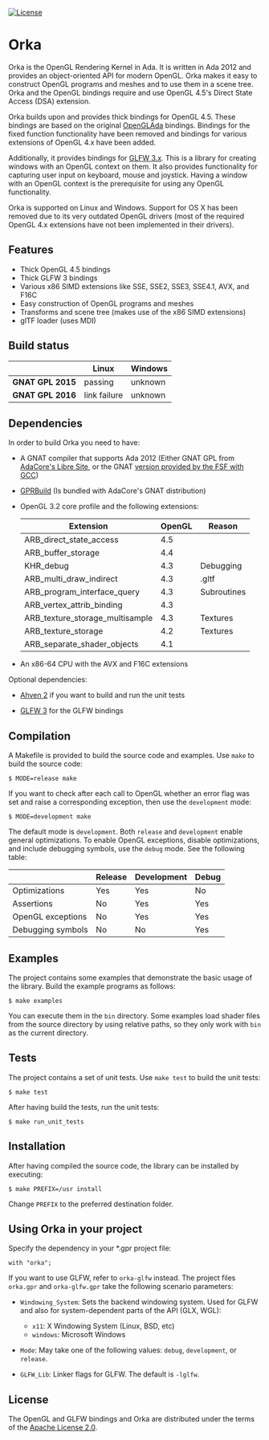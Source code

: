 [![License](https://img.shields.io/:license-Apache_License_2.0-blue.svg)](https://github.com/onox/orka/blob/master/LICENSE.md)

Orka
====

Orka is the OpenGL Rendering Kernel in Ada. It is written in Ada 2012
and provides an object-oriented API for modern OpenGL. Orka makes it easy
to construct OpenGL programs and meshes and to use them in a scene tree.
Orka and the OpenGL bindings require and use OpenGL 4.5's Direct State
Access (DSA) extension.

Orka builds upon and provides thick bindings for OpenGL 4.5. These bindings
are based on the original [OpenGLAda][url-openglada] bindings. Bindings for
the fixed function functionality have been removed and bindings for various
extensions of OpenGL 4.x have been added.

Additionally, it provides bindings for [GLFW 3.x][url-glfw]. This is a library
for creating windows with an OpenGL context on them. It also provides
functionality for capturing user input on keyboard, mouse and joystick.
Having a window with an OpenGL context is the prerequisite for using any
OpenGL functionality.

Orka is supported on Linux and Windows. Support for OS X has been removed
due to its very outdated OpenGL drivers (most of the required OpenGL 4.x
extensions have not been implemented in their drivers).

Features
--------

 * Thick OpenGL 4.5 bindings
 * Thick GLFW 3 bindings
 * Various x86 SIMD extensions like SSE, SSE2, SSE3, SSE4.1, AVX, and F16C
 * Easy construction of OpenGL programs and meshes
 * Transforms and scene tree (makes use of the x86 SIMD extensions)
 * glTF loader (uses MDI)

Build status
------------

|                    | Linux   | Windows     |
|--------------------|---------|-------------|
| **GNAT GPL 2015**  | passing | unknown     |
| **GNAT GPL 2016**  | link failure | unknown     |

Dependencies
------------

In order to build Orka you need to have:

 * A GNAT compiler that supports Ada 2012 (Either GNAT GPL from [AdaCore's Libre Site][url-adacore],
   or the GNAT [version provided by the FSF with GCC][url-fsf])

 * [GPRBuild][url-gprbuild] (Is bundled with AdaCore's GNAT distribution)

 * OpenGL 3.2 core profile and the following extensions:

    | Extension                          | OpenGL | Reason      |
    |------------------------------------|--------|-------------|
    | ARB\_direct\_state\_access         | 4.5    |             |
    | ARB\_buffer\_storage               | 4.4    |             |
    | KHR\_debug                         | 4.3    | Debugging   |
    | ARB\_multi\_draw\_indirect         | 4.3    | .gltf       |
    | ARB\_program\_interface\_query     | 4.3    | Subroutines |
    | ARB\_vertex\_attrib\_binding       | 4.3    |             |
    | ARB\_texture\_storage\_multisample | 4.3    | Textures    |
    | ARB\_texture\_storage              | 4.2    | Textures    |
    | ARB\_separate\_shader\_objects     | 4.1    |             |

 * An x86-64 CPU with the AVX and F16C extensions

Optional dependencies:

 * [Ahven 2][url-ahven] if you want to build and run the unit tests

 * [GLFW 3][url-glfw] for the GLFW bindings

Compilation
-----------

A Makefile is provided to build the source code and examples. Use `make` to build
the source code:

    $ MODE=release make

If you want to check after each call to OpenGL whether an error flag was set
and raise a corresponding exception, then use the `development` mode:

    $ MODE=development make

The default mode is `development`. Both `release` and `development` enable general
optimizations. To enable OpenGL exceptions, disable optimizations, and include
debugging symbols, use the `debug` mode. See the following table:

|                   | Release | Development | Debug |
|-------------------|---------|-------------|-------|
| Optimizations     | Yes     | Yes         | No    |
| Assertions        | No      | Yes         | Yes   |
| OpenGL exceptions | No      | Yes         | Yes   |
| Debugging symbols | No      | No          | Yes   |

Examples
--------

The project contains some examples that demonstrate the basic usage of
the library. Build the example programs as follows:

    $ make examples

You can execute them in the `bin` directory. Some examples load shader
files from the source directory by using relative paths, so they only work
with `bin` as the current directory.

Tests
-----

The project contains a set of unit tests. Use `make test` to build the unit tests:

    $ make test

After having build the tests, run the unit tests:

    $ make run_unit_tests

Installation
------------

After having compiled the source code, the library can be installed by executing:

    $ make PREFIX=/usr install

Change `PREFIX` to the preferred destination folder.

Using Orka in your project
--------------------------

Specify the dependency in your \*.gpr project file:

    with "orka";

If you want to use GLFW, refer to `orka-glfw` instead. The project files
`orka.gpr` and `orka-glfw.gpr` take the following scenario parameters:

 * `Windowing_System`: Sets the backend windowing system. Used for GLFW and also
                       for system-dependent parts of the API (GLX, WGL):

    - `x11`: X Windowing System (Linux, BSD, etc)
    - `windows`: Microsoft Windows

 * `Mode`: May take one of the following values: `debug`, `development`, or `release`.

 * `GLFW_Lib`: Linker flags for GLFW. The default is `-lglfw`.

License
-------

The OpenGL and GLFW bindings and Orka are distributed under the terms
of the [Apache License 2.0][url-apache].

  [url-openglada]: https://github.com/flyx/OpenGLAda
  [url-glfw]: http://www.glfw.org/
  [url-adacore]: http://libre.adacore.com/
  [url-fsf]: https://gcc.gnu.org/wiki/GNAT
  [url-gprbuild]: http://www.adacore.com/gnatpro/toolsuite/gprbuild/
  [url-ahven]: http://ahven.stronglytyped.org
  [url-apache]: https://opensource.org/licenses/Apache-2.0
